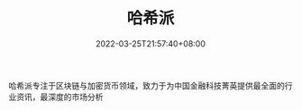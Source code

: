 ﻿---
weight: 
title: "哈希派"
description: "哈希派专注于区块链与加密货币领域，致力于为中国金融科技菁英提供最全面的行业资讯，最深度的市场分析"
date: 2022-03-25T21:57:40+08:00
lastmod: 2022-03-25T16:45:40+08:00
draft: false
authors: ["Metabd"]
featuredImage: "haxipai.jpg"
link: ""
tags: ["微信公众号","哈希派"]
categories: ["navigation"]
navigation: ["微信公众号"]
lightgallery: true
toc: true
pinned: false
recommend: false
recommend1: false
---
哈希派专注于区块链与加密货币领域，致力于为中国金融科技菁英提供最全面的行业资讯，最深度的市场分析

